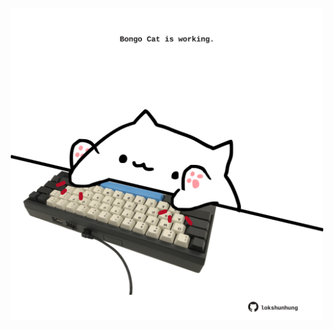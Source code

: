 <!-- built at 11/11/2021, 17:12:04 UTC -->
<p align="center">
  <img width="500" height="500" src="./ReadmeImage.svg">
</p>
